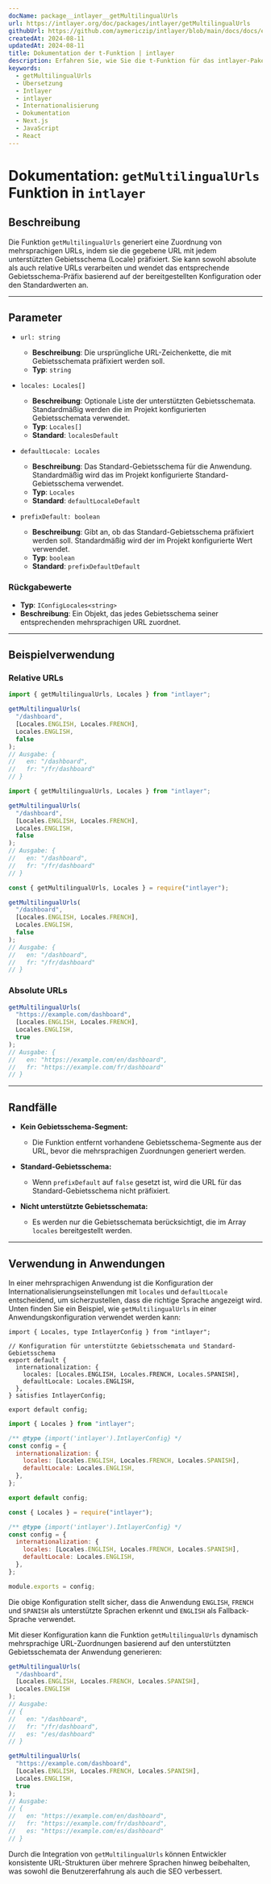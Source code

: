 ```yaml
---
docName: package__intlayer__getMultilingualUrls
url: https://intlayer.org/doc/packages/intlayer/getMultilingualUrls
githubUrl: https://github.com/aymericzip/intlayer/blob/main/docs/docs/en/packages/intlayer/getMultilingualUrls.md
createdAt: 2024-08-11
updatedAt: 2024-08-11
title: Dokumentation der t-Funktion | intlayer
description: Erfahren Sie, wie Sie die t-Funktion für das intlayer-PakegetMultilingualUrls verwenden
keywords:
  - getMultilingualUrls
  - Übersetzung
  - Intlayer
  - intlayer
  - Internationalisierung
  - Dokumentation
  - Next.js
  - JavaScript
  - React
---
```


# Dokumentation: `getMultilingualUrls` Funktion in `intlayer`

## Beschreibung

Die Funktion `getMultilingualUrls` generiert eine Zuordnung von mehrsprachigen URLs, indem sie die gegebene URL mit jedem unterstützten Gebietsschema (Locale) präfixiert. Sie kann sowohl absolute als auch relative URLs verarbeiten und wendet das entsprechende Gebietsschema-Präfix basierend auf der bereitgestellten Konfiguration oder den Standardwerten an.

---

## Parameter

- `url: string`

  - **Beschreibung**: Die ursprüngliche URL-Zeichenkette, die mit Gebietsschemata präfixiert werden soll.
  - **Typ**: `string`

- `locales: Locales[]`

  - **Beschreibung**: Optionale Liste der unterstützten Gebietsschemata. Standardmäßig werden die im Projekt konfigurierten Gebietsschemata verwendet.
  - **Typ**: `Locales[]`
  - **Standard**: `localesDefault`

- `defaultLocale: Locales`

  - **Beschreibung**: Das Standard-Gebietsschema für die Anwendung. Standardmäßig wird das im Projekt konfigurierte Standard-Gebietsschema verwendet.
  - **Typ**: `Locales`
  - **Standard**: `defaultLocaleDefault`

- `prefixDefault: boolean`
  - **Beschreibung**: Gibt an, ob das Standard-Gebietsschema präfixiert werden soll. Standardmäßig wird der im Projekt konfigurierte Wert verwendet.
  - **Typ**: `boolean`
  - **Standard**: `prefixDefaultDefault`

### Rückgabewerte

- **Typ**: `IConfigLocales<string>`
- **Beschreibung**: Ein Objekt, das jedes Gebietsschema seiner entsprechenden mehrsprachigen URL zuordnet.

---

## Beispielverwendung

### Relative URLs

```typescript codeFormat="typescript"
import { getMultilingualUrls, Locales } from "intlayer";

getMultilingualUrls(
  "/dashboard",
  [Locales.ENGLISH, Locales.FRENCH],
  Locales.ENGLISH,
  false
);
// Ausgabe: {
//   en: "/dashboard",
//   fr: "/fr/dashboard"
// }
```

```javascript codeFormat="esm"
import { getMultilingualUrls, Locales } from "intlayer";

getMultilingualUrls(
  "/dashboard",
  [Locales.ENGLISH, Locales.FRENCH],
  Locales.ENGLISH,
  false
);
// Ausgabe: {
//   en: "/dashboard",
//   fr: "/fr/dashboard"
// }
```

```javascript codeFormat="commonjs"
const { getMultilingualUrls, Locales } = require("intlayer");

getMultilingualUrls(
  "/dashboard",
  [Locales.ENGLISH, Locales.FRENCH],
  Locales.ENGLISH,
  false
);
// Ausgabe: {
//   en: "/dashboard",
//   fr: "/fr/dashboard"
// }
```

### Absolute URLs

```typescript
getMultilingualUrls(
  "https://example.com/dashboard",
  [Locales.ENGLISH, Locales.FRENCH],
  Locales.ENGLISH,
  true
);
// Ausgabe: {
//   en: "https://example.com/en/dashboard",
//   fr: "https://example.com/fr/dashboard"
// }
```

---

## Randfälle

- **Kein Gebietsschema-Segment:**

  - Die Funktion entfernt vorhandene Gebietsschema-Segmente aus der URL, bevor die mehrsprachigen Zuordnungen generiert werden.

- **Standard-Gebietsschema:**

  - Wenn `prefixDefault` auf `false` gesetzt ist, wird die URL für das Standard-Gebietsschema nicht präfixiert.

- **Nicht unterstützte Gebietsschemata:**
  - Es werden nur die Gebietsschemata berücksichtigt, die im Array `locales` bereitgestellt werden.

---

## Verwendung in Anwendungen

In einer mehrsprachigen Anwendung ist die Konfiguration der Internationalisierungseinstellungen mit `locales` und `defaultLocale` entscheidend, um sicherzustellen, dass die richtige Sprache angezeigt wird. Unten finden Sie ein Beispiel, wie `getMultilingualUrls` in einer Anwendungskonfiguration verwendet werden kann:

```tsx codeFormat="typescript"
import { Locales, type IntlayerConfig } from "intlayer";

// Konfiguration für unterstützte Gebietsschemata und Standard-Gebietsschema
export default {
  internationalization: {
    locales: [Locales.ENGLISH, Locales.FRENCH, Locales.SPANISH],
    defaultLocale: Locales.ENGLISH,
  },
} satisfies IntlayerConfig;

export default config;
```

```javascript codeFormat="esm"
import { Locales } from "intlayer";

/** @type {import('intlayer').IntlayerConfig} */
const config = {
  internationalization: {
    locales: [Locales.ENGLISH, Locales.FRENCH, Locales.SPANISH],
    defaultLocale: Locales.ENGLISH,
  },
};

export default config;
```

```javascript codeFormat="commonjs"
const { Locales } = require("intlayer");

/** @type {import('intlayer').IntlayerConfig} */
const config = {
  internationalization: {
    locales: [Locales.ENGLISH, Locales.FRENCH, Locales.SPANISH],
    defaultLocale: Locales.ENGLISH,
  },
};

module.exports = config;
```

Die obige Konfiguration stellt sicher, dass die Anwendung `ENGLISH`, `FRENCH` und `SPANISH` als unterstützte Sprachen erkennt und `ENGLISH` als Fallback-Sprache verwendet.

Mit dieser Konfiguration kann die Funktion `getMultilingualUrls` dynamisch mehrsprachige URL-Zuordnungen basierend auf den unterstützten Gebietsschemata der Anwendung generieren:

```typescript
getMultilingualUrls(
  "/dashboard",
  [Locales.ENGLISH, Locales.FRENCH, Locales.SPANISH],
  Locales.ENGLISH
);
// Ausgabe:
// {
//   en: "/dashboard",
//   fr: "/fr/dashboard",
//   es: "/es/dashboard"
// }

getMultilingualUrls(
  "https://example.com/dashboard",
  [Locales.ENGLISH, Locales.FRENCH, Locales.SPANISH],
  Locales.ENGLISH,
  true
);
// Ausgabe:
// {
//   en: "https://example.com/en/dashboard",
//   fr: "https://example.com/fr/dashboard",
//   es: "https://example.com/es/dashboard"
// }
```

Durch die Integration von `getMultilingualUrls` können Entwickler konsistente URL-Strukturen über mehrere Sprachen hinweg beibehalten, was sowohl die Benutzererfahrung als auch die SEO verbessert.
